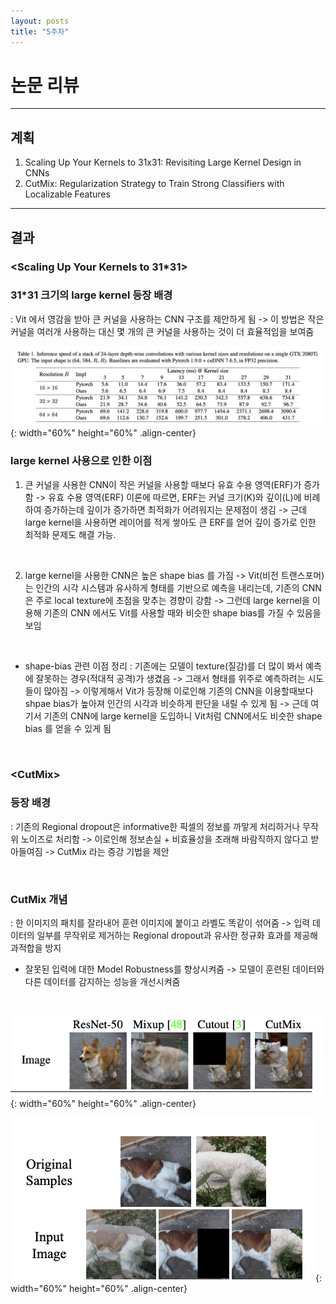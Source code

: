 ```yaml
---
layout: posts
title: "5주차"
---
```


# 논문 리뷰

---

## 계획
1. Scaling Up Your Kernels to 31x31: Revisiting Large Kernel Design in CNNs
2. CutMix: Regularization Strategy to Train Strong Classifiers with Localizable Features
--- 

## 결과

### <Scaling Up Your Kernels to 31*31>

### 31*31 크기의 large kernel 등장 배경
: Vit 에서 영감을 받아 큰 커널을 사용하는 CNN 구조를 제안하게 됨 -> 이 방법은 작은 커널을 여러개 사용하는 대신
몇 개의 큰 커널을 사용하는 것이 더 효율적임을 보여줌

![사진](/assets/image/2024-08-04-first-0.png){: width="60%" height="60%" .align-center}


### large kernel 사용으로 인한 이점

1. 큰 커널을 사용한 CNN이 작은 커널을 사용할 때보다 유효 수용 영역(ERF)가 증가함
-> 유효 수용 영역(ERF) 이론에 따르면, ERF는 커널 크기(K)와 깊이(L)에 비례하여 증가하는데
깊이가 증가하면 최적화가 어려워지는 문제점이 생김
-> 근데 large kernel을 사용하면 레이어를 적게 쌓아도 큰 ERF를 얻어 깊이 증가로 인한 최적화 문제도 해결 가능.

<br>

2. large kernel을 사용한 CNN은 높은 shape bias 를 가짐 
-> Vit(비전 트랜스포머)는 인간의 시각 시스템과 유사하게 형태를 기반으로 예측을 내리는데, 
기존의 CNN은 주로 local texture에 초점을 맞추는 경향이 강함
-> 그런데 large kernel을 이용해 기존의 CNN 에서도 Vit를 사용할 때와 비슷한 shape bias를 가질 수 있음을 보임 

<br>

* shape-bias 관련 이점 정리 : 기존에는 모델이 texture(질감)를 더 많이 봐서 예측에 잘못하는 경우(적대적 공격)가 생겼음
-> 그래서 형태를 위주로 예측하려는 시도들이 많아짐 -> 이렇게해서 Vit가 등장해 이로인해 기존의 CNN을 이용할때보다 
shpae bias가 높아져 인간의 시각과 비슷하게 판단을 내릴 수 있게 됨 -> 근데 여기서 기존의 CNN에 large kernel을 도입하니
Vit처럼 CNN에서도 비슷한 shape bias 를 얻을 수 있게 됨

<br>

### \<CutMix\>

### 등장 배경 
: 기존의 Regional dropout은 informative한 픽셀의 정보를 까맣게 처리하거나 무작위 노이즈로 처리함
-> 이로인해 정보손실 + 비효율성을 초래해 바람직하지 않다고 받아들여짐 -> CutMix 라는 증강 기법을 제안

<br>

### CutMix 개념
: 한 이미지의 패치를 잘라내어 훈련 이미지에 붙이고 라벨도 똑같이 섞어줌 
-> 입력 데이터의 일부를 무작위로 제거하는 Regional dropout과 유사한 정규화 효과를 제공해 과적합을 방지 
+ 잘못된 입력에 대한 Model Robustness를 향상시켜줌 -> 모델이 훈련된 데이터와 다른 데이터를 감지하는 성능을 개선시켜줌

<br>

![사진](/assets/image/2024-08-04-second-0.png){: width="60%" height="60%" .align-center}

![사진](/assets/image/2024-08-04-second-1.png){: width="60%" height="60%" .align-center}
